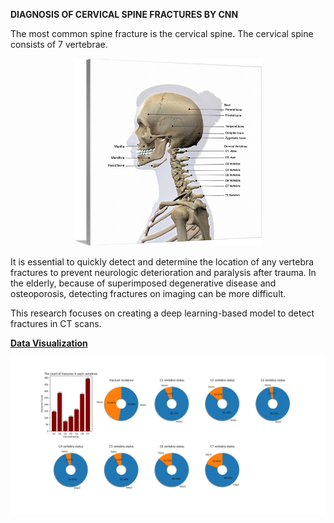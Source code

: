 **DIAGNOSIS OF CERVICAL SPINE FRACTURES BY CNN**

The most common spine fracture is the cervical spine. The cervical spine consists of 7 vertebrae.
<p align='center'>
  <img src='assets/cervicalspine.jpg' width=300, height=300, class='center' />
</p>
It is essential to quickly detect and determine the location of any vertebra fractures to prevent neurologic deterioration and paralysis after trauma. 
In the elderly, because of superimposed degenerative disease and osteoporosis, detecting fractures on imaging can be more difficult.

This research focuses on creating a deep learning-based model to detect fractures in CT scans.

<ins>**Data Visualization**</ins>

<p align='center'>
  <img src='assets/train_csv_visualization.png' />
</p>
